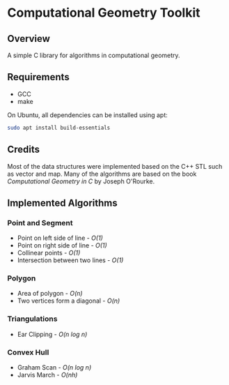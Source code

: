 # Computational Geometry Toolkit

## Overview

A simple C library for algorithms in computational geometry. 

## Requirements

* GCC
* make

On Ubuntu, all dependencies can be installed using apt:
```bash
sudo apt install build-essentials
```

## Credits

Most of the data structures were implemented based on the C++ STL such as vector and map. Many of the algorithms are based on the book *Computational Geometry in C* by Joseph O'Rourke. 

## Implemented Algorithms

### **Point and Segment**

* Point on left side of line - *O(1)*
* Point on right side of line - *O(1)*
* Collinear points - *O(1)*
* Intersection between two lines - *O(1)*

### **Polygon**

* Area of polygon - *O(n)*
* Two vertices form a diagonal - *O(n)*

### **Triangulations**

* Ear Clipping - *O(n log n)*

### **Convex Hull**

* Graham Scan - *O(n log n)*
* Jarvis March - *O(nh)*

